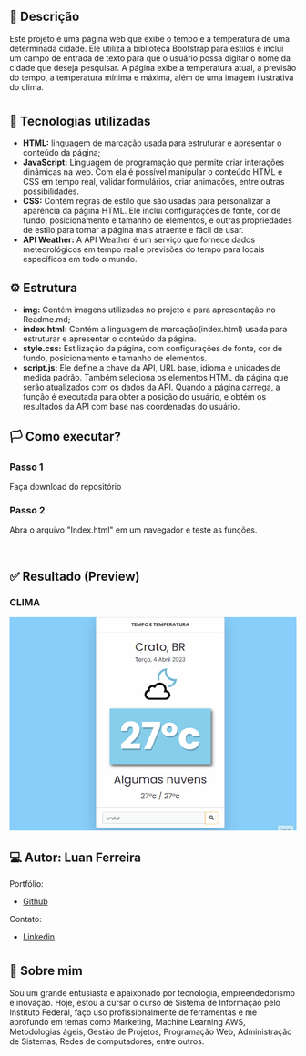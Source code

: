 ## 🧾 Descrição

Este projeto é uma página web que exibe o tempo e a temperatura de uma determinada cidade. Ele utiliza a biblioteca Bootstrap para estilos e inclui um campo de entrada de texto para que o usuário possa digitar o nome da cidade que deseja pesquisar. A página exibe a temperatura atual, a previsão do tempo, a temperatura mínima e máxima, além de uma imagem ilustrativa do clima.

<h1>

## 🔌 Tecnologias utilizadas

- **HTML:** linguagem de marcação usada para estruturar e apresentar o conteúdo da página;
- **JavaScript:** Linguagem de programação que permite criar interações dinâmicas na web. Com ela é possível manipular o conteúdo HTML e CSS em tempo real, validar formulários, criar animações, entre outras possibilidades.
- **CSS:** Contém regras de estilo que são usadas para personalizar a aparência da página HTML. Ele inclui configurações de fonte, cor de fundo, posicionamento e tamanho de elementos, e outras propriedades de estilo para tornar a página mais atraente e fácil de usar.
- **API Weather:** A API Weather é um serviço que fornece dados meteorológicos em tempo real e previsões do tempo para locais específicos em todo o mundo.

## ⚙️ Estrutura

- **img:** Contém imagens utilizadas no projeto e para apresentação no Readme.md;
- **index.html:** Contém a linguagem de marcação(index.html) usada para estruturar e apresentar o conteúdo da página.
- **style.css:** Estilização da página, com configurações de fonte, cor de fundo, posicionamento e tamanho de elementos.
- **script.js:** Ele define a chave da API, URL base, idioma e unidades de medida padrão. Também seleciona os elementos HTML da página que serão atualizados com os dados da API. Quando a página carrega, a função é executada para obter a posição do usuário, e obtém os resultados da API com base nas coordenadas do usuário.

## 🏳️ Como executar?

### **Passo 1**
Faça download do repositório

### **Passo 2**
Abra o arquivo "Index.html" em um navegador e teste as funções.

<br>

## ✅ Resultado (Preview)

### **CLIMA**
<img src="icons/clima.gif">

<br>

## 💻 Autor: Luan Ferreira

Portfólio:
- [Github](https://github.com/fluanbrito)

Contato:
- [Linkedin](https://www.linkedin.com/in/luanferreirab/)

<h1>

## 🚀 Sobre mim
Sou um grande entusiasta e apaixonado por tecnologia, empreendedorismo e inovação. Hoje, estou a cursar o curso de Sistema de Informação pelo Instituto Federal, faço uso profissionalmente de ferramentas e me aprofundo em temas como Marketing, Machine Learning AWS, Metodologias ágeis, Gestão de Projetos, Programação Web, Administração de Sistemas, Redes de computadores, entre outros.